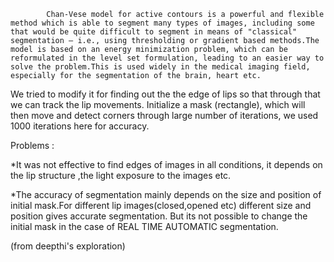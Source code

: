             Chan-Vese model for active contours is a powerful and flexible method which is able to segment many types of images, including some that would be quite difficult to segment in means of "classical" segmentation – i.e., using thresholding or gradient based methods.The model is based on an energy minimization problem, which can be reformulated in the level set formulation, leading to an easier way to solve the problem.This is used widely in the medical imaging field, especially for the segmentation of the brain, heart etc.
We tried to modify it for finding out the the edge of lips so that through that we can track the lip movements.
           Initialize a mask (rectangle), which will then move and detect corners through large number of iterations, we used 1000 iterations here for accuracy.

Problems :

*It was not effective to find edges of images in all conditions, it depends on the lip structure ,the light exposure to the images etc.

*The accuracy of segmentation mainly depends on the size and position of initial mask.For different lip images(closed,opened etc) different size and position gives accurate segmentation. But its not possible to change the initial mask in the case of REAL TIME AUTOMATIC segmentation.

(from deepthi's exploration)
